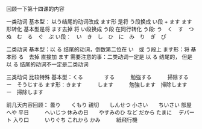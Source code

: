 回顾一下第十四课的内容

一类动词
基本型： 以う结尾的动词改成 ます形 是将 う段换成 い段 + ます
ます形转化 基本型是将 ます去掉 将 い段换成 う段 在同行转化
う段: う　く　す　つ　ぬ　む　る　ぐ　ぷ
い段：　い　き　し　ひ　に　み　り　ぎ　ぴ


二类动词
基本型：以 る 结尾的动词，倒数第二位在 い　或 う段上
ます形：将 基本形 る　去掉 直接加 ます
需要注意的事：二类动词一定是 以 る 结尾的， 但是 以 る 结尾的动词不一定是二类动词


三类动词
比较特殊
基本型：くる　　　　する　　　勉強する　　　掃除する　ー　そうじする
ます形：きます　　　します　　　勉強します　掃除します　ー　掃除します



前几天内容回顾：
曇り　　くもり
親切　　しんせつ
小さい　　ちいさい
部屋　　　へや
平日　　　へいじつ
休みの日　　やすみのひ
など
だから
たまに　
デパート
入り口　　　いりぐち
これから
かみ　　　紙飛行機